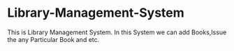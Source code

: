 # Library-Management-System
This is Library Management System. In this System we can add Books,Issue the any Particular Book and etc.

